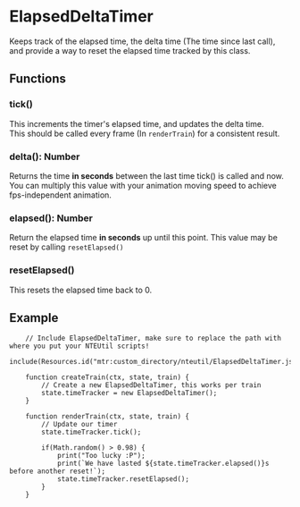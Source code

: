 # ElapsedDeltaTimer
Keeps track of the elapsed time, the delta time (The time since last call), and provide a way to reset the elapsed time tracked by this class.

## Functions

### tick()
This increments the timer's elapsed time, and updates the delta time.  
This should be called every frame (In `renderTrain`) for a consistent result.

### delta(): Number
Returns the time **in seconds** between the last time tick() is called and now.  
You can multiply this value with your animation moving speed to achieve fps-independent animation.

### elapsed(): Number
Return the elapsed time **in seconds** up until this point.
This value may be reset by calling `resetElapsed()`

### resetElapsed()
This resets the elapsed time back to 0.

## Example
```
    // Include ElapsedDeltaTimer, make sure to replace the path with where you put your NTEUtil scripts!
    include(Resources.id("mtr:custom_directory/nteutil/ElapsedDeltaTimer.js"));
    
    function createTrain(ctx, state, train) {
        // Create a new ElapsedDeltaTimer, this works per train
        state.timeTracker = new ElapsedDeltaTimer();
    }
    
    function renderTrain(ctx, state, train) {
        // Update our timer
        state.timeTracker.tick();
        
        if(Math.random() > 0.98) {
            print("Too lucky :P");
            print(`We have lasted ${state.timeTracker.elapsed()}s before another reset!`);
            state.timeTracker.resetElapsed();
        }
    }
```